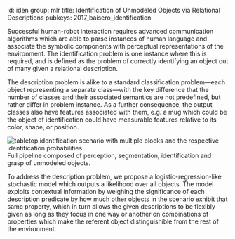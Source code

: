 id: iden
group: mlr
title: Identification of Unmodeled Objects via Relational Descriptions
pubkeys: 2017_baisero_identification


Successful human-robot interaction requires advanced communication
algorithms which are able to parse instances of human language and associate
the symbolic components with perceptual representations of the environment.
The identification problem is one instance where this is required, and is
defined as the problem of correctly identifying an object out of many given
a relational description.

The description problem is alike to a standard classification
problem&mdash;each object representing a separate class&mdash;with the key
difference that the number of classes and their associated semantics are not
predefined, but rather differ in problem instance.  As a further consequence,
the output classes also have features associated with them, e.g.  a mug which
could be the object of identification could have measurable features relative
to its color, shape, or position.

<div class="thumbnail">
  <img src="/static/img/iden.png"
    alt="tabletop identification scenario with multiple blocks and the respective identification probabilities"
    />
  <div class="caption">
    Full pipeline composed of perception, segmentation, identification and
    grasp of unmodeled objects.
  </div>
</div>

To address the description problem, we propose a logistic-regression-like
stochastic model which outputs a likelihood over all objects.  The model
exploits contextual information by weighing the significance of each
description predicate by how much other objects in the scenario exhibit that
same property, which in turn allows the given descriptions to be flexibly given
as long as they focus in one way or another on combinations of properties which
make the referent object distinguishible from the rest of the environment.
